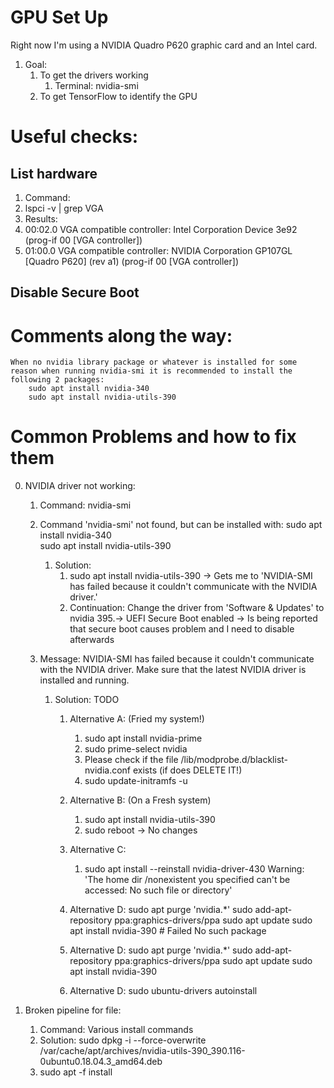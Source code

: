 # GPU Set Up
Right now I'm using a NVIDIA Quadro P620 graphic card and an Intel  card.

1. Goal: 
    1. To get the drivers working
        1. Terminal: nvidia-smi 
    2. To get TensorFlow to identify the GPU

# Useful checks:

## List hardware
1. Command:
 1. lspci -v | grep VGA
2. Results:
 1. 00:02.0 VGA compatible controller: Intel Corporation Device 3e92 (prog-if 00 [VGA controller])
 2. 01:00.0 VGA compatible controller: NVIDIA Corporation GP107GL [Quadro P620] (rev a1) (prog-if 00 [VGA controller])

## Disable Secure Boot


# Comments along the way:
    When no nvidia library package or whatever is installed for some reason when running nvidia-smi it is recommended to install the following 2 packages:
        sudo apt install nvidia-340      
        sudo apt install nvidia-utils-390
        
# Common Problems and how to fix them 

0. NVIDIA driver not working:
    1. Command: nvidia-smi
    2. Command 'nvidia-smi' not found, but can be installed with:
        sudo apt install nvidia-340      
        sudo apt install nvidia-utils-390
        1. Solution:
            1. sudo apt install nvidia-utils-390 -> Gets me to 'NVIDIA-SMI has failed because it couldn't communicate with the NVIDIA driver.'
            2. Continuation: Change the driver from 'Software & Updates' to nvidia 395.-> UEFI Secure Boot enabled -> Is being reported that secure boot causes problem and I need to disable afterwards


    3. Message: NVIDIA-SMI has failed because it couldn't communicate with the NVIDIA driver. Make sure that the latest NVIDIA driver is installed and running.
        1. Solution: TODO
            1. Alternative A: (Fried my system!)
                1. sudo apt install nvidia-prime
                2. sudo prime-select nvidia
                3.  Please check if the file /lib/modprobe.d/blacklist-nvidia.conf exists (if does DELETE IT!)
                4. sudo update-initramfs -u
            2. Alternative B: (On a Fresh system)
                1. sudo apt install nvidia-utils-390
                2. sudo reboot -> No changes
            3. Alternative C:
                1. sudo apt install --reinstall nvidia-driver-430
                    Warning: 'The home dir /nonexistent you specified can't be accessed: No such file or directory'
            4. Alternative D:
                    sudo apt purge 'nvidia.*'
                    sudo add-apt-repository ppa:graphics-drivers/ppa
                    sudo apt update
                    sudo apt install nvidia-390 # Failed No such package

            5. Alternative D:
                    sudo apt purge 'nvidia.*'
                    sudo add-apt-repository ppa:graphics-drivers/ppa
                    sudo apt update
                    sudo apt install nvidia-390

            6. Alternative D:
                    sudo ubuntu-drivers autoinstall

1. Broken pipeline for file:
    1. Command: Various install commands
    2. Solution: sudo dpkg -i --force-overwrite /var/cache/apt/archives/nvidia-utils-390_390.116-0ubuntu0.18.04.3_amd64.deb
    2. sudo apt -f install



